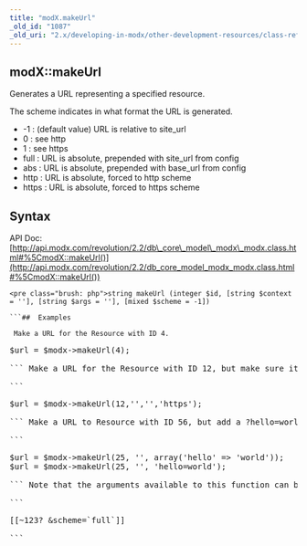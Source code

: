 ```yaml
---
title: "modX.makeUrl"
_old_id: "1087"
_old_uri: "2.x/developing-in-modx/other-development-resources/class-reference/modx/modx.makeurl"
---
```


##  modX::makeUrl 

 Generates a URL representing a specified resource.

 The scheme indicates in what format the URL is generated.

- -1 : (default value) URL is relative to site\_url
- 0 : see http
- 1 : see https
- full : URL is absolute, prepended with site\_url from config
- abs : URL is absolute, prepended with base\_url from config
- http : URL is absolute, forced to http scheme
- https : URL is absolute, forced to https scheme

##  Syntax 

 API Doc: [http://api.modx.com/revolution/2.2/db\_core\_model\_modx\_modx.class.html#%5CmodX::makeUrl()](http://api.modx.com/revolution/2.2/db_core_model_modx_modx.class.html#%5CmodX::makeUrl())

```
<pre class="brush: php">string makeUrl (integer $id, [string $context = ''], [string $args = ''], [mixed $scheme = -1])

```##  Examples 

 Make a URL for the Resource with ID 4.

```
<pre class="brush: php">$url = $modx->makeUrl(4);

``` Make a URL for the Resource with ID 12, but make sure it's in HTTPS.

```
<pre class="brush: php">$url = $modx->makeUrl(12,'','','https');

``` Make a URL to Resource with ID 56, but add a ?hello=world to the URL.

```
<pre class="brush: php">$url = $modx->makeUrl(25, '', array('hello' => 'world'));
$url = $modx->makeUrl(25, '', 'hello=world');

``` Note that the arguments available to this function can be passed to the `[[~link]]` tags, e.g.

```
<pre class="brush: php">[[~123? &scheme=`full`]]

```